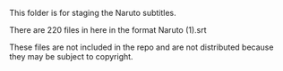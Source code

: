 This folder is for staging the Naruto subtitles.

There are 220 files in here in the format Naruto (1).srt

These files are not included in the repo and are not distributed because they may be subject
to copyright.